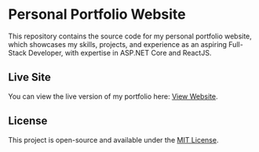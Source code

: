# Personal Portfolio Website

This repository contains the source code for my personal portfolio website, which showcases my skills, projects, and experience as an aspiring Full-Stack Developer, with expertise in ASP.NET Core and ReactJS.

## Live Site
You can view the live version of my portfolio here: [View Website](https://palamarchukoleksii.github.io).

## License
This project is open-source and available under the [MIT License](LICENSE).
